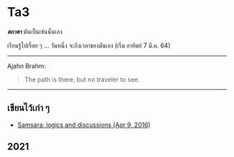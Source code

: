 # Ta3
***ตถาตา*** มันเป็นเช่นนั้นเอง

เรียนรู้ไปเรื่อย ๆ ... วันหนึ่ง จะถึงเวลาของมันเอง
(เริ่ม อาทิตย์ 7 มี.ค. 64)

---

Ajahn Brahm:
> The path is there, but no traveler to see.

---

## เขียนไว้เก่า ๆ 
  * [Samsara: logics and discussions (Apr 9, 2016)](https://github.com/tatpongkatanyukul/Ta3/blob/main/samsara1.md)

## 2021
